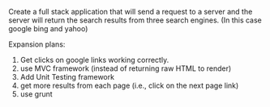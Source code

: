 Create a full stack application that will send a request to a server
and the server will return the search results from three search engines. (In this case google bing and yahoo) 


Expansion plans:

1. Get clicks on google links working correctly. 
2. use MVC framework (instead of returning raw HTML to render)
3. Add Unit Testing framework 
4. get more results from each page (i.e., click on the next page link)
5. use grunt 
